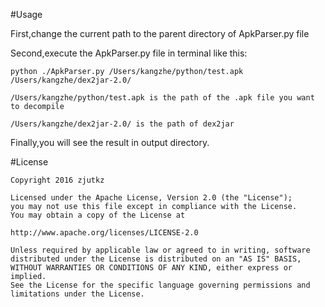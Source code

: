 #Usage

First,change the current path to the parent directory of ApkParser.py file

Second,execute the ApkParser.py file in terminal like this:

```
python ./ApkParser.py /Users/kangzhe/python/test.apk /Users/kangzhe/dex2jar-2.0/
```

```
/Users/kangzhe/python/test.apk is the path of the .apk file you want to decompile
```

```
/Users/kangzhe/dex2jar-2.0/ is the path of dex2jar
```

Finally,you will see the result in output directory.



#License

```
Copyright 2016 zjutkz

Licensed under the Apache License, Version 2.0 (the "License");
you may not use this file except in compliance with the License.
You may obtain a copy of the License at

http://www.apache.org/licenses/LICENSE-2.0

Unless required by applicable law or agreed to in writing, software
distributed under the License is distributed on an "AS IS" BASIS,
WITHOUT WARRANTIES OR CONDITIONS OF ANY KIND, either express or implied.
See the License for the specific language governing permissions and
limitations under the License.
```